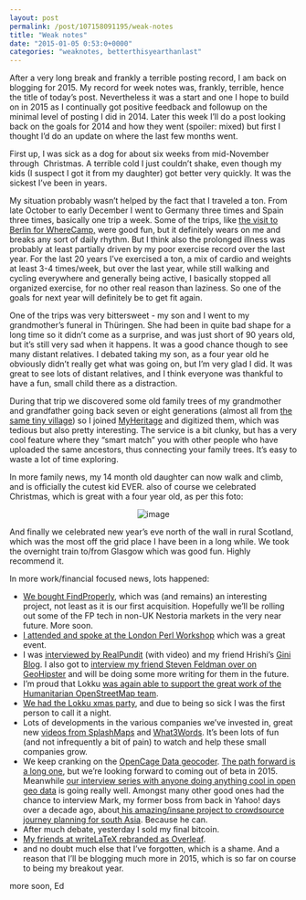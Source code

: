 ```yaml
---
layout: post
permalink: /post/107158091195/weak-notes
title: "Weak notes"
date: "2015-01-05 0:53:0+0000"
categories: "weaknotes, betterthisyearthanlast"
---
```

After a very long break and frankly a terrible posting record, I am back on blogging for 2015. My record for week notes was, frankly, terrible, hence the title of today&rsquo;s post. Nevertheless it was a start and one I hope to build on in 2015 as I continually got positive feedback and followup on the minimal level of posting I did in 2014. Later this week I&rsquo;ll do a post looking back on the goals for 2014 and how they went (spoiler: mixed) but first I thought I&rsquo;d do an update on where the last few months went.

First up, I was sick as a dog for about six weeks from mid-November through  Christmas. A terrible cold I just couldn&rsquo;t shake, even though my kids (I suspect I got it from my daughter) got better very quickly. It was the sickest I&rsquo;ve been in years. 

My situation probably wasn&rsquo;t helped by the fact that I traveled a ton. From late October to early December I went to Germany three times and Spain three times, basically one trip a week. Some of the trips, like <a href="http://www.freyfogle.com/post/102955218730/thoughts-on-whereberlin">the visit to Berlin for WhereCamp,</a> were good fun, but it definitely wears on me and breaks any sort of daily rhythm. But I think also the prolonged illness was probably at least partially driven by my poor exercise record over the last year. For the last 20 years I&rsquo;ve exercised a ton, a mix of cardio and weights at least 3-4 times/week, but over the last year, while still walking and cycling everywhere and generally being active, I basically stopped all organized exercise, for no other real reason than laziness. So one of the goals for next year will definitely be to get fit again. 

One of the trips was very bittersweet - my son and I went to my grandmother&rsquo;s funeral in Thüringen. She had been in quite bad shape for a long time so it didn&rsquo;t come as a surprise, and was just short of 90 years old, but it&rsquo;s still very sad when it happens. It was a good chance though to see many distant relatives. I debated taking my son, as a four year old he obviously didn&rsquo;t really get what was going on, but I&rsquo;m very glad I did. It was great to see lots of distant relatives, and I think everyone was thankful to have a fun, small child there as a distraction. 

During that trip we discovered some old family trees of my grandmother and grandfather going back seven or eight generations (almost all from <a href="http://de.wikipedia.org/wiki/Heyerode">the same tiny village</a>) so I joined <a href="http://www.myheritage.com">MyHeritage</a> and digitized them, which was tedious but also pretty interesting. The service is a bit clunky, but has a very cool feature where they &ldquo;smart match&rdquo; you with other people who have uploaded the same ancestors, thus connecting your family trees. It&rsquo;s easy to waste a lot of time exploring. 

In more family news, my 14 month old daughter can now walk and climb, and is officially the cutest kid EVER. also of course we celebrated Christmas, which is great with a four year old, as per this foto:

<center><img alt="image" src="http://66.media.tumblr.com/036f037c332aa91027ee6136e1b9479f/tumblr_inline_nhoexdCLo31ravz8f.jpg"/></center>




And finally we celebrated new year&rsquo;s eve north of the wall in rural Scotland, which was the most off the grid place I have been in a long while. We took the overnight train to/from Glasgow which was good fun. Highly recommend it. 

In more work/financial focused news, lots happened:

<ul><li><a href="http://tech.eu/news/lokku-acquires-find-properly-nestoria/">We bought FindProperly</a>, which was (and remains) an interesting project, not least as it is our first acquisition. Hopefully we&rsquo;ll be rolling out some of the FP tech in non-UK Nestoria markets in the very near future. More soon.</li>
<li><a href="http://blog.opencagedata.com/post/103156558698/video-of-lpw2014-talk">I attended and spoke at the London Perl Workshop</a> which was a great event.</li>
<li>I was <a href="http://www.realpundit.com/home/2014/ed-freyfogle-the-exclusive-interview-with-real-estate-search-engine-nestorias-co-founder">interviewed by RealPundit</a> (with video) and my friend Hrishi&rsquo;s <a href="http://blog.gini.io/post/105532183738/how-lokku-built-a-profitable-business-innovating">Gini Blog</a>. I also got to <a href="http://geohipster.com/2014/11/25/steven-feldman-geohippies-want-make-difference-disruption-geo-evangelism-bit-altruism/">interview my friend Steven Feldman over on GeoHipster</a> and will be doing some more writing for them in the future.</li>
<li>I&rsquo;m proud that Lokku <a href="http://blog.lokku.com/post/106050009453/thanks-for-a-great-year">was again able to support the great work of the Humanitarian OpenStreetMap team</a>.</li>
<li><a href="http://blog.lokku.com/post/105599857283/most-of-the-lokku-team-celebrating-the-end-of-2014">We had the Lokku xmas party</a>, and due to being so sick I was the first person to call it a night.</li>
<li>Lots of developments in the various companies we&rsquo;ve invested in, great new <a href="https://www.youtube.com/watch?v=BsiBdJ-XsoE">videos from SplashMaps</a> and <a href="http://vimeo.com/112184162">What3Words</a>. It&rsquo;s been lots of fun (and not infrequently a bit of pain) to watch and help these small companies grow.</li>
<li>We keep cranking on the <a href="http://geocoder.opencagedata.com/">OpenCage Data geocoder</a>. <a href="http://www.freyfogle.com/post/90803304030/starting-a-long-journey">The path forward is a long one</a>, but we&rsquo;re looking forward to coming out of beta in 2015. Meanwhile <a href="http://blog.opencagedata.com/tagged/interview">our interview series with anyone doing anything cool in open geo data</a> is going really well. Amongst many other good ones had the chance to interview Mark, my former boss from back in Yahoo! days over a decade ago, about<a href="http://blog.opencagedata.com/post/103405760558/open-geo-interview-series-mark-lester"> his amazing/insane project to crowdsource journey planning for south Asia</a>. Because he can. </li>
<li>After much debate, yesterday I sold my final bitcoin.</li>
<li><a href="https://www.overleaf.com/blog/190-writelatex-is-continued-overleaf">My friends at writeLaTeX rebranded as Overleaf</a>.</li>
<li>and no doubt much else that I&rsquo;ve forgotten, which is a shame. And a reason that I&rsquo;ll be blogging much more in 2015, which is so far on course to being my breakout year.</li>
</ul>
more soon,
Ed



